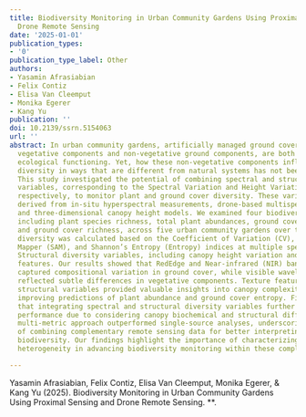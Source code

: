 ```yaml
---
title: Biodiversity Monitoring in Urban Community Gardens Using Proximal Sensing and
  Drone Remote Sensing
date: '2025-01-01'
publication_types:
- '0'
publication_type_label: Other
authors:
- Yasamin Afrasiabian
- Felix Contiz
- Elisa Van Cleemput
- Monika Egerer
- Kang Yu
publication: ''
doi: 10.2139/ssrn.5154063
url: ''
abstract: In urban community gardens, artificially managed ground cover types, including
  vegetative components and non-vegetative ground components, are both critical to
  ecological functioning. Yet, how these non-vegetative components influence spectral
  diversity in ways that are different from natural systems has not been addressed.
  This study investigated the potential of combining spectral and structural diversity
  variables, corresponding to the Spectral Variation and Height Variation Hypotheses,
  respectively, to monitor plant and ground cover diversity. These variables were
  derived from in-situ hyperspectral measurements, drone-based multispectral imagery
  and three-dimensional canopy height models. We examined four biodiversity variables
  including plant species richness, total plant abundances, ground cover entropy,
  and ground cover richness, across five urban community gardens over two years. Spectral
  diversity was calculated based on the Coefficient of Variation (CV), Spectral Angle
  Mapper (SAM), and Shannon’s Entropy (Entropy) indices at multiple spectral ranges.
  Structural diversity variables, including canopy height variation and image texture
  features. Our results showed that RedEdge and Near-infrared (NIR) bands effectively
  captured compositional variation in ground cover, while visible wavelengths better
  reflected subtle differences in vegetative components. Texture features and height-based
  structural variables provided valuable insights into canopy complexity, particularly
  improving predictions of plant abundance and ground cover entropy. Finally, we found
  that integrating spectral and structural diversity variables further enhanced predictive
  performance due to considering canopy biochemical and structural differences. This
  multi-metric approach outperformed single-source analyses, underscoring the value
  of combining complementary remote sensing data for better interpreting urban garden
  biodiversity. Our findings highlight the importance of characterizing canopy structural
  heterogeneity in advancing biodiversity monitoring within these complex urban ecosystems.

---
```


Yasamin Afrasiabian, Felix Contiz, Elisa Van Cleemput, Monika Egerer, & Kang Yu (2025). Biodiversity Monitoring in Urban Community Gardens Using Proximal Sensing and Drone Remote Sensing. **.
